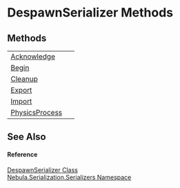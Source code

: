 # DespawnSerializer Methods




## Methods
<table>
<tr>
<td><a href="M_Nebula_Serialization_Serializers_DespawnSerializer_Acknowledge">Acknowledge</a></td>
<td> </td></tr>
<tr>
<td><a href="M_Nebula_Serialization_Serializers_DespawnSerializer_Begin">Begin</a></td>
<td> </td></tr>
<tr>
<td><a href="M_Nebula_Serialization_Serializers_DespawnSerializer_Cleanup">Cleanup</a></td>
<td> </td></tr>
<tr>
<td><a href="M_Nebula_Serialization_Serializers_DespawnSerializer_Export">Export</a></td>
<td> </td></tr>
<tr>
<td><a href="M_Nebula_Serialization_Serializers_DespawnSerializer_Import">Import</a></td>
<td> </td></tr>
<tr>
<td><a href="M_Nebula_Serialization_Serializers_DespawnSerializer_PhysicsProcess">PhysicsProcess</a></td>
<td> </td></tr>
</table>

## See Also


#### Reference
<a href="T_Nebula_Serialization_Serializers_DespawnSerializer">DespawnSerializer Class</a>  
<a href="N_Nebula_Serialization_Serializers">Nebula.Serialization.Serializers Namespace</a>  
